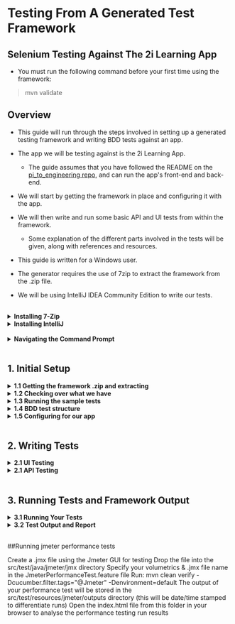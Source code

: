 
# Testing From A Generated Test Framework
## Selenium Testing Against The 2i Learning App

* You must run the following command before your first time using the framework:
> mvn validate 

## Overview

* This guide will run through the steps involved in setting up a generated testing framework and writing BDD tests against an app. 
* The app we will be testing against is the 2i Learning App.
    * The guide assumes that you have followed the README on the [pi_to_engineering repo](https://github.com/2i-Git/pi_to_engineer_team), and can run the app's front-end and back-end.


* We will start by getting the framework in place and configuring it with the app.
* We will then write and run some basic API and UI tests from within the framework.
    * Some explanation of the different parts involved in the tests will be given, along with references and resources.

* This guide is written for a Windows user.
* The generator requires the use of 7zip to extract the framework from the .zip file.
* We will be using IntelliJ IDEA Community Edition to write our tests.

<br>

<details>
<summary><strong>Installing 7-Zip</strong></summary>

* You can check that you have 7-Zip installed by typing 7-Zip in the Windows Search bar.
* Alternatively you can right-click any file or folder and check that 7-Zip is in the menu.
* If you do not have 7-Zip installed you can install it from [7-zip.org](https://www.7-zip.org/download.html)
    * Select the 64-bit .exe installer and follow the instructions to install.

</details>

<details>
<summary><strong>Installing IntelliJ</strong></summary>

* You can check that you have IntelliJ installed by typing 'intellij' in the Windows Search bar.
* If you do not, you can install it from [jetbrains.com/idea](https://www.jetbrains.com/idea/download/#section=windows)
    * Select the Community Version .exe installer for Windows.

</details>

<br>

<details>
<summary><strong>Navigating the Command Prompt</strong></summary>

In later sections we will have to run code from within a Command Prompt terminal. To do this you need to be able to navigate to the correct folder from within the terminal.

* Open a new Command Prompt by typing 'cmd' in the search bar and selecting Command Prompt

* Navigating to a folder.
    * The folder you are in appears before the flashing cursor.
    * Type dir and hit enter to see what subfolders and files are present.
    * Type cd *foldername* to go to a folder in the current directory.
        * If you start typing a folder name hit *tab* to auto-complete.
        * If you enter the wrong folder, cd .. will take you back to the previous folder.

* An example of what this could look like is shown.

![Navigating the command prompt](images/navigating_cmd.png "Navigating the command prompt")

* It is useful to practice navigating through folders in the Command Prompt terminal using the commands above - *however* for a quick shortcut to open a Command Prompt in the folder you desire:
    * Open the folder in File Explorer.
    * Click on the navigation bar at the top of the window.
    * Delete the path text which is highlighted.
    * Type cmd and hit *enter*.

</details>

<br>

## 1. Initial Setup

<details>
<summary><strong>1.1 Getting the framework .zip and extracting</strong></summary>

* Download the generated framework .zip file.
    * Go to the email you received from 'Service' titled 'Generated Framework'.
    * Find the attached framework .zip file, right-click and download.
* Extract the framework to the app's root directory.
    * Go to your 'Downloads' folder (or wherever you downloaded the file).
    * Right-click the .zip file and go to 7-zip > Extract Files...
    * In the 'Extract to' field, enter the path to the app's root directory e.g., D:\2itesting\pi_to_engineer_team
        * This can easily be found by opening the folder and clicking on the navigation bar at the top of the window.
        * The names of the folders should collapse into a text path which can then be copied.

        ![Finding path](images/findpath.png "Finding path of framework")

    * Un-tick the checkbox below next to the folder name as this will create an unnecessary folder.
    * Click Ok to extract the files.

    ![7-zip](images/svnzip.png "7-Zip window")

</details>

<details>
<summary><strong>1.2 Checking over what we have</strong></summary>

* Open the framework as a project in IntelliJ.
    * Start IntelliJ.
    * Click Open at the top right to open a new project.
        * If you already have a project open select File > Open...
    * Navigate to the framework folder and open.
* The framework's file explorer should have opened on the left of the window.


We will check over the framework's structure by looking at some sample tests which come with the framework.

* In \src\test we have the 'resources' folder.
    * Here we have the 'features' folder, which holds our Cucumber .feature files. This is split into UI and API folders.
    * Look at 'duckduckgo.feature' in \features\UI to see an example of a UI feature.
    * The serenity.conf file is used to configure the settings of our test framework.

* In \src\test we have the 'java' folder.
    * This is split into UI and API.
    * Each has a folder for storing 'step definitions' and another for storing the functionality of each test.
    * Look at 'UISteps' in \UI\stepdefinitions\UISteps to see example step definitions.
    * You can also check 'DuckDuckGoPage' in \UI\pages to see some functions used to test the UI of the DuckDuckGo page.

Later we will go over how these files work but for now let's run the example tests we have.

</details>

<details>
<summary><strong>1.3 Running the sample tests</strong></summary>

* Open a Command Prompt terminal in the framework's root folder.
    * See the Navigating the Command Prompt section for help.

* Once you are in the framework folder enter the following command to run the tests:

    > mvn clean verify -Denvironment=default

* You should see the framework's output in the terminal and eventually the sample tests should pass.

![Sample test output](images/testsoutput.png "Sample test output")

Further details about running tests and their outputs can be found in section 3.

</details>

<details>
<summary><strong>1.4 BDD test structure</strong></summary>

We will run through how the different test files work by looking at the sample duckduckgo UI test.

#### Cucumber Feature Files

The entry point of the test is the [Cucumber]( https://cucumber.io/docs/cucumber/) feature file.
* These files are written in descriptive ‘high level’ language.
* Each feature file should test a different feature of the app.
* A feature can have multiple scenarios which are each broken down into steps of how the scenario is run.

In src\test\resources\features\UI we have the duckduckgo.feature file. 
* We can see a description of the feature to be tested
* We also have a test scenario – opening the duckduckgo website and carrying out a search.
* The scenario is described as individual steps starting with either Given, When or Then.
	* This [cheat sheet]( http://dontcodetired.com/blog/post/Gherkin-Cheat-Sheet) gives an idea of a scenario's structure
* The steps are broken into individual actions so that they can be carried out by a single function.
* The exact phrasing of the step links it to a ‘step definition’ where we define what happens for that step.
* Quotation marks "" are used to send variables to the function.
    * We will see how this works by looking at the step definition.


#### Step Definitions

Step definitions link the description of the step in the Cucumber feature to the function to perform the action. Each definition consists of a line containing the phrasing of the step followed by the function which is to be called for that step.

* We can see some examples in src\test\java\stepdefinitions\UISteps.
* Notice how line 19 matches line 6 from the feature file.
    * The Given tag is removed from the phrase and added as a @Given tag.
    * The caret ^ and dollar sign $ represent the start and end of the phrase respectively.

* Line 20 defines the function which runs to perform the action.
    * In this example, all step definitions are calling upon other functions defined for each Page Object (which we will come on to).

* On line 24 we see an example of a function which has been passed a variable parameter from the feature.
    * \"([^\"]*)\" is a regex placeholder for *any string*.
        * If you want to learn more about regex here's [just enough regular expressions for cucumber](https://agileforall.com/just-enough-regular-expressions-for-cucumber/). 
    * Our example has "HM Revenue & Customs - GOV.UK" in place of \"([^\"]*)\", so the function is called with text = "HM Revenue & Customs - GOV.UK".
    * We could write "BBC - Home" instead which would call the same function with different text.

* The functions which are linked to the step are usually but not necessarily named similarly to the step.
* A step definition function will not return any value. This is indicated by the 'void' return type.
    * It will either do some action within the app or assert that something has happened in the app.

* As mentioned, the step definitions in this example have only one line which calls another function from a Page Object which has been defined previously.

#### Serenity Pages and Functions

* In src\test\java\UI\pages we have our Page Objects
    * These represent pages of the app which we will test against.
    * They hold more complex functionality for running steps.
    * Some functions, like .open(); to open the page, are built into the class.
    * Other functions are added to meet the step definitions.

* In our DuckDuckGoPage we can see examples of defining objects in the page e.g. the search box on lines 12,13.
* We can also see the functions we have added, like enterSearchText on line 20.
    * Our UISteps file imports the necessary Page Objects so that we can access these functions for our step definitions.    

This should all become more clear when we run through writing some tests of our own.

</details>

<details>
<summary><strong>1.5 Configuring for our app</strong></summary>

* In \src\test\resources open serenity.conf.
* Set the base URL for our app's front end.
    * Find the webdriver.base.url variable which is set to the duckduckgo url.
    * Set this to point to your front-end IP address.
        * This is shown when you start the front-end.
        * The address must be enclosed in quotation marks "".
* Add an endpoint URL for our app's 'people' endpoint.
    * We can remove the 'reqres.endpoint' which was used for the sample tests.
    * Add people.endpoint = "http://*RaspberryPi IP*:3000/people"
        * Replacing *RaspberryPi IP* with the IP address of the Raspberry Pi back-end.

![Serenity.conf](images/ser_conf.png "Serenity.conf")


We are now able to write tests against the Learning App's UI and API.
From here on the Learning App's front and back end should be running.


</details>

<br>

## 2. Writing Tests

<details>
<summary><strong>2.1 UI Testing</strong></summary>

It's time to start writing our own tests for the Learning App. We'll start out with some UI testing.

First off we'll create a feature file.
* In IntelliJ, open the UI section of our features folder - src\test\resources\features\UI
* Add a new file by right-clicking on the UI folder in the explorer then New > File
* We'll name our file checkBasicText.feature and hit enter.
    * Our first tests will involve opening the app and checking the title and heading are correct.

Now we'll add the contents of the feature.
* Tags allow us to group our features so that we can run certain specified tests if we choose.
    ~~~
    @UITest @all
    ~~~
* In the Feature section we give a brief description of the feature of the app we are testing. Here we are looking to ensure some basic text in the app loads correctly.
    ~~~
    Feature: Check that the initial text in the app is correct
    ~~~
* Now we can define the scenario.
    ~~~
    Scenario: Navigating to learning app to check the title and headers
    ~~~
* Here's where we define the steps of the scenario - the Given, When, Then sections.
* Our Given step will be navigating to the Learning App
    ~~~
    Given I navigate to the learning app
    ~~~
* We will not be carrying out any action on the page for this test so no when statement is needed.
* Our Then steps will check different text on the page.
    ~~~
    Then The title reads "2i Learning App"
    And The header reads "2i Learning App"
    And The form header reads "Add your own data to the API"
    ~~~
    * Notice that 'And' acts as a continuation of the type of step before.

You should notice that the steps are highlighted. This is because there isn't a step defenition defined for them - lets add some...

![Highlighted steps](images/highlighted_steps.png "Highlighted steps")

* Holding the mouse over the first step should bring up the error message and at the bottom you will be prompted to Create Step Definition...
* After selecting this you will be asked to select which file to add the definition to - we will choose UISteps
* You should then be taken to the UISteps file and see that the syntax for the step definition has been added for you.
    * It should appear at the bottom of the file after the already present sample test functionality.
* You'll also notice that it is not doing much.
    * If you look at lines 19, 20 you'll see a similar step definition for navigating to DuckDuckGo.
    * Notice how within the curly brackets we are calling a function to open the page object.
    * We'll need to do the same for the Learning App

So let's create the Learning App page object. Since our file structure will be similar to the DuckDuckGoPage we can copy and paste this file into the same folder.

* Right-click on DuckDuckGoPage and select copy, then right-click on the pages folder and paste.
* Name the file LearningAppPage and hit enter.
    * The name of the class in the new file on line 10 should have changed to LearningAppPage to match the file name but if not you must change it.
    ~~~
    public class LearningAppPage extends PageObject {
    ~~~
* Remove everything from line 12 to 28.
    * We will add our own web elements and functions.

We can now go back to UISteps and have our new step definition open the Learning App page.

* Initialise the page object
~~~
@Steps
LearningAppPage learningAppPage;
~~~
* Call open from within the step definition.
~~~
public void iNavigateToTheLearningApp() {
    learningAppPage.open();
}
~~~
If you look in checkBasicText.feature you will now see the highlighting for the first step has dissapeared meaning the step definition exists.

At this point let's get rid of some of the sample files and code.

* Delete duckduckgo.feature
* In UISteps delete the DuckDuckGoPage initialisation and the 4 functions which reference the duckDuckGoPage object.
    * You can leave the base page stuff in.
* In pages delete the DuckDuckGoPage file.

Continuing on with our step definitions we will start in our feature file again.

* Go to the next highlighted step and create a new step definition.
* This should define the 'theTitleReads' definition.
* This time the function takes a String parameter.
    * Change the name of the parameter 'arg0' to 'title' to make it more readable.

Functionality like checking the page title or header could be used on any page, so we'll define it in the BasePage page object. You will see a function for checking the header has already been defined there.

* Define a similar function for checking the page title.
~~~
public void checkTitle(String title) {
    Assert.assertEquals(title, getDriver().getTitle());
}
~~~

* Call the function from the step definition in UISteps
~~~
@Then("The title reads {string}")
public void theTitleReads(String title) {
    basePage.checkTitle(title);
}
~~~

* Do the same for the next two steps in the feature.
    * The checkHeader function is already defined as mentioned.
~~~
@And("The header reads {string}")
public void theHeaderReads(String header) {
    basePage.checkHeader(header);
}
~~~

* The function for checking the form header must be defined.

src/test/java/UI/Pages/BasePage
~~~
public void checkFormHeader(String header) {
    Assert.assertEquals(header, getDriver().findElement(By.cssSelector("#contact > h3")).getText());
}
~~~
src/test/java/UI/stepdefinitions/UISteps
~~~
@And("The form header reads {string}")
public void theFormHeaderReads(String header) {
    basePage.checkFormHeader(header);
}
~~~
We should now have step definitions for each step of our feature file.
Other features could be:

* adding new people and checking they show up on the page
* deleting people from the page
* trying to add a person with incomplete data

Before we get on to running our tests lets look at API testing.


</details>

<details>
<summary><strong>2.1 API Testing</strong></summary>

The structure of our API tests will be very similar to our UI tests.

* Feature files with test steps
* An APISteps file with step definitions
* An APIBasePage with further API testing functionality
    * Although we don't use Serenity Page Objects as with the UI tests. We import an API testing package called REST-Assured.

We can modify the ApiTesting feature to perform some tests on the Learning Apps API endpoint.

* Remove the scenario 'GET employee data'
* Add the following scenario
~~~
Scenario: Get the people endpoint
	Given the "people" endpoint is available
	When I set the endpoint
	And I GET the endpoint
	Then I should get 200 back
~~~
This tests that we can successfully recieve data from the endpoint. Response status code 200 signifies a successful request.

The necessary definitions for these steps have already been created for the sample tests. Find them in the APISteps file and check over what's happening.

For more information on REST-Assured functionality, check out [this tutorial](https://www.toolsqa.com/rest-assured-tutorial/).

API tests should usually look at Creation, Reading, Updating and Deletion of data from the database via the API. For now we will move on to look at running the tests.

</details>

<br>

## 3. Running Tests and Framework Output

<details>
<summary><strong>3.1 Running Your Tests</strong></summary>

* Open a Command Prompt terminal in the framework's root folder.
    * See the Navigating the Command Prompt section for help.

The command to run all tests is:

> mvn clean verify -Denvironment=default

We can select only certain tests to run by their tags. You will see these tags at the top of the feature files. e.g:

> mvn clean verify -Dcucumber.filter.tags="@UITest" -Denvironment=default

We can also choose to ignore certain tests with "not @', e.g:

> mvn clean verify -Dcucumber.filter.tags="not @apiTest" -Denvironment=default


* Navigate to your framework folder in a Command Prompt and try running the tests.

</details>
<details>
<summary><strong>3.2 Test Output and Report</strong></summary>

The terminal will output lots of lines as the tests run. Eventually you should be left with a summary of which tests passed or failed.

Given our tests were very basic examples we should hopefully see both pass.

![Test output](images/testspassed.png "Test output")

You can scroll back through the terminal to see more detailed feedback. If there are problems with the tests error messages will appear under the steps which caused them.

At the bottom of the output you should see a Serenity Report file.

* Highlight the full report path from file:/// to .html

* Right-click to copy

* Open Chrome Web Browser and paste the path into the address bar.

This will take you to the Serenity report for the tests - giving more readable feedback. A report is produced after every test excecution.


</details>


<br>

 ##Running jmeter performance tests

Create a .jmx file using the Jmeter GUI for testing
Drop the file into the src/test/java/jmeter/jmx directory
Specify your volumetrics & .jmx file name in the JmeterPerformanceTest.feature file
Run: mvn clean verify -Dcucumber.filter.tags="@Jmeter" -Denvironment=default
The output of your performance test will be stored in the src/test/resources/jmeter/outputs directory (this will be date/time stamped to differentiate runs)
Open the index.html file from this folder in your browser to analyse the performance testing run results 

